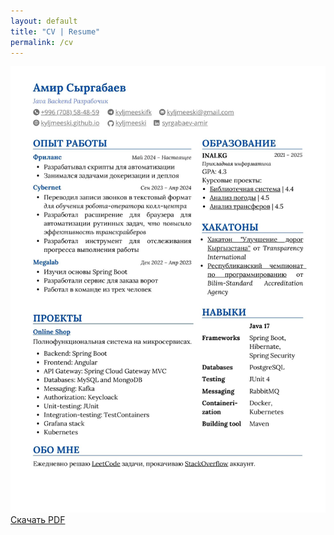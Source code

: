 ```yaml
---
layout: default
title: "CV | Resume"
permalink: /cv
---
```


![Image](./resources/cv.jpg)
[Скачать PDF](./resources/cv.pdf)

